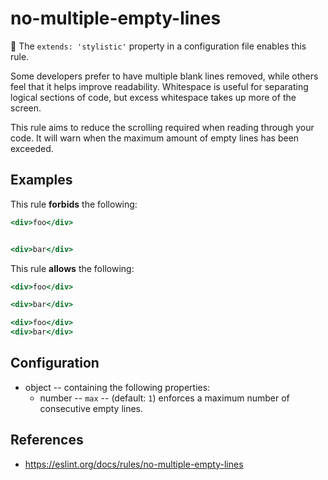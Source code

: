 # no-multiple-empty-lines

:nail_care: The `extends: 'stylistic'` property in a configuration file enables this rule.

Some developers prefer to have multiple blank lines removed, while others feel
that it helps improve readability. Whitespace is useful for separating logical
sections of code, but excess whitespace takes up more of the screen.

This rule aims to reduce the scrolling required when reading through your code.
It will warn when the maximum amount of empty lines has been exceeded.

## Examples

This rule **forbids** the following:

```hbs
<div>foo</div>


<div>bar</div>
```

This rule **allows** the following:

```hbs
<div>foo</div>

<div>bar</div>
```

```hbs
<div>foo</div>
<div>bar</div>
```

## Configuration

* object -- containing the following properties:
  * number -- `max` --  (default: `1`) enforces a maximum number of consecutive empty lines.

## References

* <https://eslint.org/docs/rules/no-multiple-empty-lines>
